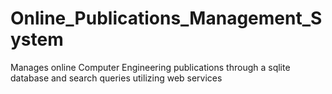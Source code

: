 # Online_Publications_Management_System
Manages online Computer Engineering publications through a sqlite database and search queries utilizing web services
